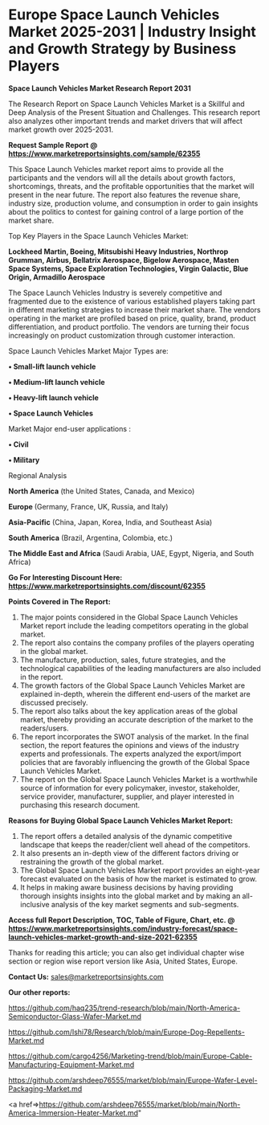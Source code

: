 # Europe Space Launch Vehicles Market 2025-2031 | Industry Insight and Growth Strategy by Business Players

<strong>Space Launch Vehicles Market Research Report 2031</strong>

The Research Report on Space Launch Vehicles Market is a Skillful and Deep Analysis of the Present Situation and Challenges. This research report also analyzes other important trends and market drivers that will affect market growth over 2025-2031.

<strong>Request Sample Report @ <a href=https://www.marketreportsinsights.com/sample/62355>https://www.marketreportsinsights.com/sample/62355</a></strong>

This Space Launch Vehicles market report aims to provide all the participants and the vendors will all the details about growth factors, shortcomings, threats, and the profitable opportunities that the market will present in the near future. The report also features the revenue share, industry size, production volume, and consumption in order to gain insights about the politics to contest for gaining control of a large portion of the market share.

Top Key Players in the Space Launch Vehicles Market:

<strong>Lockheed Martin, Boeing, Mitsubishi Heavy Industries, Northrop Grumman, Airbus, Bellatrix Aerospace, Bigelow Aerospace, Masten Space Systems, Space Exploration Technologies, Virgin Galactic, Blue Origin, Armadillo Aerospace</strong>

The Space Launch Vehicles Industry is severely competitive and fragmented due to the existence of various established players taking part in different marketing strategies to increase their market share. The vendors operating in the market are profiled based on price, quality, brand, product differentiation, and product portfolio. The vendors are turning their focus increasingly on product customization through customer interaction.

Space Launch Vehicles Market Major Types are:

<strong>• Small-lift launch vehicle

• Medium-lift launch vehicle

• Heavy-lift launch vehicle

• Space Launch Vehicles</strong>

Market Major end-user applications :

<strong>• Civil

• Military</strong>

Regional Analysis

</u><strong><b>North America</b></strong> (the United States, Canada, and Mexico)

<strong><b>Europe </b></strong>(Germany, France, UK, Russia, and Italy)

<strong><b>Asia-Pacific</b></strong> (China, Japan, Korea, India, and Southeast Asia)

<strong><b>South America</b></strong> (Brazil, Argentina, Colombia, etc.)

<strong><b>The Middle East and Africa</b></strong> (Saudi Arabia, UAE, Egypt, Nigeria, and South Africa)

<strong>Go For Interesting Discount Here: <a href=https://www.marketreportsinsights.com/discount/62355>https://www.marketreportsinsights.com/discount/62355</a></strong>

<strong>Points Covered in The Report:</strong>
<ol>
  <li>The major points considered in the Global Space Launch Vehicles Market report include the leading competitors operating in the global market.</li>
  <li>The report also contains the company profiles of the players operating in the global market.</li>
  <li>The manufacture, production, sales, future strategies, and the technological capabilities of the leading manufacturers are also included in the report.</li>
  <li>The growth factors of the Global Space Launch Vehicles Market are explained in-depth, wherein the different end-users of the market are discussed precisely.</li>
  <li>The report also talks about the key application areas of the global market, thereby providing an accurate description of the market to the readers/users.</li>
  <li>The report incorporates the SWOT analysis of the market. In the final section, the report features the opinions and views of the industry experts and professionals. The experts analyzed the export/import policies that are favorably influencing the growth of the Global Space Launch Vehicles Market.</li>
  <li>The report on the Global Space Launch Vehicles Market is a worthwhile source of information for every policymaker, investor, stakeholder, service provider, manufacturer, supplier, and player interested in purchasing this research document.</li>
</ol>
<strong>Reasons for Buying Global Space Launch Vehicles Market Report:</strong>

<ol>
  <li>The report offers a detailed analysis of the dynamic competitive landscape that keeps the reader/client well ahead of the competitors.</li>
  <li>It also presents an in-depth view of the different factors driving or restraining the growth of the global market.</li>
  <li>The Global Space Launch Vehicles Market report provides an eight-year forecast evaluated on the basis of how the market is estimated to grow.</li>
  <li>It helps in making aware business decisions by having providing thorough insights insights into the global market and by making an all-inclusive analysis of the key market segments and sub-segments.</li>
</ol>
<strong>Access full Report Description, TOC, Table of Figure, Chart, etc. @ <a href=https://www.marketreportsinsights.com/industry-forecast/space-launch-vehicles-market-growth-and-size-2021-62355>https://www.marketreportsinsights.com/industry-forecast/space-launch-vehicles-market-growth-and-size-2021-62355</a></strong>


Thanks for reading this article; you can also get individual chapter wise section or region wise report version like Asia, United States, Europe.

<strong>Contact Us:</strong>
sales@marketreportsinsights.com

<strong>Our other reports:</strong>

<a href=https://github.com/haq235/trend-research/blob/main/North-America-Semiconductor-Glass-Wafer-Market.md>https://github.com/haq235/trend-research/blob/main/North-America-Semiconductor-Glass-Wafer-Market.md</a>

<a href=https://github.com/Ishi78/Research/blob/main/Europe-Dog-Repellents-Market.md>https://github.com/Ishi78/Research/blob/main/Europe-Dog-Repellents-Market.md</a>

<a href=https://github.com/cargo4256/Marketing-trend/blob/main/Europe-Cable-Manufacturing-Equipment-Market.md>https://github.com/cargo4256/Marketing-trend/blob/main/Europe-Cable-Manufacturing-Equipment-Market.md</a>

<a href=https://github.com/arshdeep76555/market/blob/main/Europe-Wafer-Level-Packaging-Market.md>https://github.com/arshdeep76555/market/blob/main/Europe-Wafer-Level-Packaging-Market.md</a>

<a href=>https://github.com/arshdeep76555/market/blob/main/North-America-Immersion-Heater-Market.md</a>"
